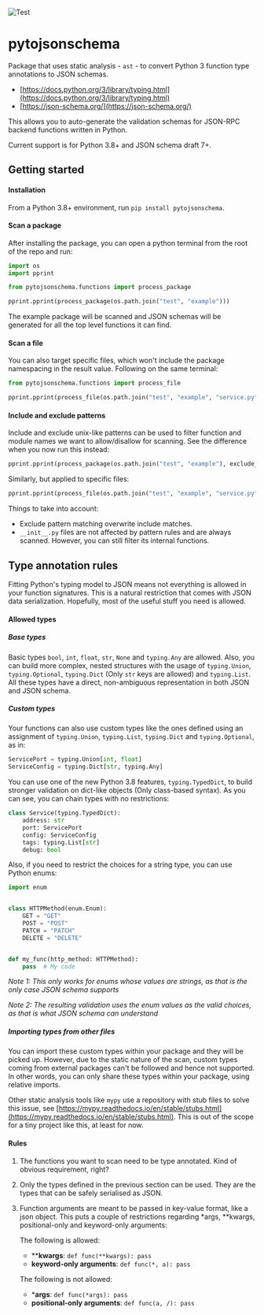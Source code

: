 ![Test](https://github.com/Lantero/pytojsonschema/workflows/Test/badge.svg?branch=master)

# pytojsonschema

Package that uses static analysis - `ast` - to convert Python 3 function type annotations to JSON schemas.

- [https://docs.python.org/3/library/typing.html](https://docs.python.org/3/library/typing.html)
- [https://json-schema.org/](https://json-schema.org/)

This allows you to auto-generate the validation schemas for JSON-RPC backend functions written in Python.

Current support is for Python 3.8+ and JSON schema draft 7+.

## Getting started

#### Installation

From a Python 3.8+ environment, run `pip install pytojsonschema`.

#### Scan a package

After installing the package, you can open a python terminal from the root of the repo and run:

```python
import os
import pprint

from pytojsonschema.functions import process_package

pprint.pprint(process_package(os.path.join("test", "example")))
```

The example package will be scanned and JSON schemas will be generated for all the top level functions it can find.
  
#### Scan a file

You can also target specific files, which won't include the package namespacing in the result value.
Following on the same terminal:

```python
from pytojsonschema.functions import process_file

pprint.pprint(process_file(os.path.join("test", "example", "service.py")))
```

#### Include and exclude patterns

Include and exclude unix-like patterns can be used to filter function and module names we want to allow/disallow for 
scanning. See the difference when you now run this instead:

```python
pprint.pprint(process_package(os.path.join("test", "example"), exclude_patterns=["_*"]))
```

Similarly, but applied to specific files:

```python
pprint.pprint(process_file(os.path.join("test", "example", "service.py"), exclude_patterns=["_*"]))
```

Things to take into account:
- Exclude pattern matching overwrite include matches. 
- `__init__.py` files are not affected by pattern rules and are always scanned. However, you can still filter its
  internal functions.

## Type annotation rules

Fitting Python's typing model to JSON means not everything is allowed in your function signatures.
This is a natural restriction that comes with JSON data serialization. Hopefully, most of the useful stuff you need is
allowed.

#### Allowed types

##### Base types

Basic types `bool`, `int`, `float`, `str`, `None` and `typing.Any` are allowed. Also, you can build more complex, nested
structures with the usage of `typing.Union`, `typing.Optional`, `typing.Dict` (Only `str` keys are allowed) and
`typing.List`. All these types have a direct, non-ambiguous representation in both JSON and JSON schema.

##### Custom types

Your functions can also use custom types like the ones defined using an assignment of `typing.Union`, `typing.List`, 
`typing.Dict` and `typing.Optional`, as in:

```python
ServicePort = typing.Union[int, float]
ServiceConfig = typing.Dict[str, typing.Any]
```

You can use one of the new Python 3.8 features, `typing.TypedDict`, to build stronger validation on dict-like
objects (Only class-based syntax). As you can see, you can chain types with no restrictions:

```python
class Service(typing.TypedDict):
    address: str
    port: ServicePort
    config: ServiceConfig
    tags: typing.List[str]
    debug: bool
```

Also, if you need to restrict the choices for a string type, you can use Python enums:

```python
import enum


class HTTPMethod(enum.Enum):
    GET = "GET"
    POST = "POST"
    PATCH = "PATCH"
    DELETE = "DELETE"


def my_func(http_method: HTTPMethod):
    pass  # My code
```

_Note 1: This only works for enums whose values are strings, as that is the only case JSON schema supports_

_Note 2: The resulting validation uses the enum values as the valid choices, as that is what JSON schema can understand_

##### Importing types from other files

You can import these custom types within your package and they will be picked up. However, due to the static nature of
the scan, custom types coming from external packages can't be followed and hence not supported. In other words, you can
only share these types within your package, using relative imports.

Other static analysis tools like `mypy` use a repository with stub files to solve this issue, see
[https://mypy.readthedocs.io/en/stable/stubs.html](https://mypy.readthedocs.io/en/stable/stubs.html). This is out of the
scope for a tiny project like this, at least for now.

#### Rules

1. The functions you want to scan need to be type annotated. Kind of obvious requirement, right?

2. Only the types defined in the previous section can be used. They are the types that can be safely serialised as JSON.

3. Function arguments are meant to be passed in key-value format, like a json object. This puts a couple of restrictions
   regarding *args, **kwargs, positional-only and keyword-only arguments:
   
   The following is allowed:
   - ****kwargs**: `def func(**kwargs): pass`
   - **keyword-only arguments**: `def func(*, a): pass`
   
   The following is not allowed:
   - ***args**: `def func(*args): pass`
   - **positional-only arguments**: `def func(a, /): pass`